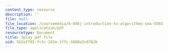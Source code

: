 ```yaml
---
content_type: resource
description: ''
file: null
file_location: /coursemedia/6-046j-introduction-to-algorithms-sma-5503-fall-2005/5b2aff85fc3c242e1ffc1668a2c8762b_zjUDy6a5vx4.pdf
file_type: application/pdf
resourcetype: Document
title: 3play pdf file
uid: 5b2aff85-fc3c-242e-1ffc-1668a2c8762b
---
```

